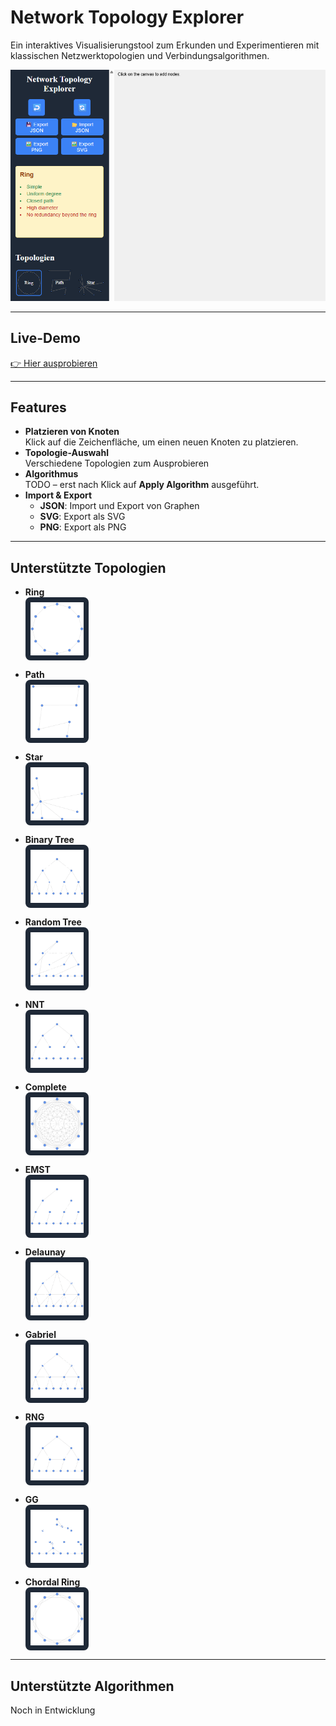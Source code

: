 # Network Topology Explorer

Ein interaktives Visualisierungstool zum Erkunden und Experimentieren mit klassischen Netzwerktopologien und Verbindungsalgorithmen.

<p align="center">
  <img src="icons/screenshot.png" alt="Screenshot" width="600">
</p>

---

## Live-Demo

[👉 Hier ausprobieren](https://andwald.github.io/network-topology-explorer/)

---

## Features

- **Platzieren von Knoten**  
  Klick auf die Zeichenfläche, um einen neuen Knoten zu platzieren.
- **Topologie-Auswahl**  
  Verschiedene Topologien zum Ausprobieren
- **Algorithmus**  
  TODO – erst nach Klick auf **Apply Algorithm** ausgeführt.
- **Import & Export**  
  - **JSON**: Import und Export von Graphen
  - **SVG**: Export als SVG
  - **PNG**: Export als PNG

---
## Unterstützte Topologien

- **Ring**  
  <img src="icons/ring.svg" alt="Ring" style="background:#1f2937; padding:8px; width:85px; height:85px; border-radius:8px; object-fit:contain; vertical-align:middle;" />

- **Path**  
  <img src="icons/path.svg" alt="Path" style="background:#1f2937; padding:8px; width:85px; height:85px; border-radius:8px; object-fit:contain; vertical-align:middle;" />

- **Star**  
  <img src="icons/star.svg" alt="Star" style="background:#1f2937; padding:8px; width:85px; height:85px; border-radius:8px; object-fit:contain; vertical-align:middle;" />

- **Binary Tree**  
  <img src="icons/binary-tree.svg" alt="Binary Tree" style="background:#1f2937; padding:8px; width:85px; height:85px; border-radius:8px; object-fit:contain; vertical-align:middle;" />

- **Random Tree**  
  <img src="icons/random-tree.svg" alt="Random Tree" style="background:#1f2937; padding:8px; width:85px; height:85px; border-radius:8px; object-fit:contain; vertical-align:middle;" />

- **NNT**  
  <img src="icons/nnt.svg" alt="NNT" style="background:#1f2937; padding:8px; width:85px; height:85px; border-radius:8px; object-fit:contain; vertical-align:middle;" />

- **Complete**  
  <img src="icons/complete.svg" alt="Complete" style="background:#1f2937; padding:8px; width:85px; height:85px; border-radius:8px; object-fit:contain; vertical-align:middle;" />

- **EMST**  
  <img src="icons/emst.svg" alt="EMST" style="background:#1f2937; padding:8px; width:85px; height:85px; border-radius:8px; object-fit:contain; vertical-align:middle;" />

- **Delaunay**  
  <img src="icons/delaunay.svg" alt="Delaunay" style="background:#1f2937; padding:8px; width:85px; height:85px; border-radius:8px; object-fit:contain; vertical-align:middle;" />

- **Gabriel**  
  <img src="icons/gabriel.svg" alt="Gabriel" style="background:#1f2937; padding:8px; width:85px; height:85px; border-radius:8px; object-fit:contain; vertical-align:middle;" />

- **RNG**  
  <img src="icons/rng.svg" alt="RNG" style="background:#1f2937; padding:8px; width:85px; height:85px; border-radius:8px; object-fit:contain; vertical-align:middle;" />

- **GG**  
  <img src="icons/gg.svg" alt="GG" style="background:#1f2937; padding:8px; width:85px; height:85px; border-radius:8px; object-fit:contain; vertical-align:middle;" />

- **Chordal Ring**  
  <img src="icons/chordal-ring.svg" alt="Chordal Ring" style="background:#1f2937; padding:8px; width:85px; height:85px; border-radius:8px; object-fit:contain; vertical-align:middle;" />

---

## Unterstützte Algorithmen

Noch in Entwicklung 


